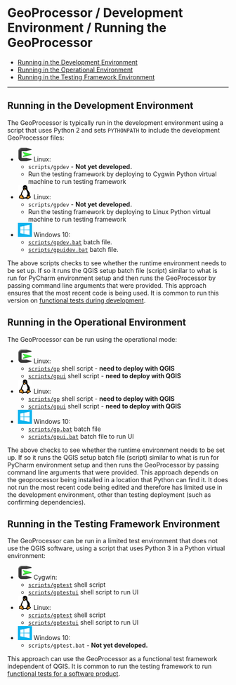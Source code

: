# GeoProcessor / Development Environment / Running the GeoProcessor #

* [Running in the Development Environment](#running-in-the-development-environment)
* [Running in the Operational Environment](#running-in-the-operational-environment)
* [Running in the Testing Framework Environment](#running-in-the-testing-framework-environment)

----------------

## Running in the Development Environment ##

The GeoProcessor is typically run in the development environment using a script that uses Python 2
and sets `PYTHONPATH` to include the development GeoProcessor files:

* ![Cygwin](../images/cygwin-32.png) Linux:
	+ `scripts/gpdev` - **Not yet developed.**
	+ Run the testing framework by deploying to Cygwin Python virtual machine to run testing framework
* ![Linux](../images/linux-32.png) Linux:
	+ `scripts/gpdev` - **Not yet developed.**
	+ Run the testing framework by deploying to Linux Python virtual machine to run testing framework
* ![Windows](../images/windows-32.png) Windows 10:
	+ [`scripts/gpdev.bat`](https://github.com/OpenWaterFoundation/owf-app-geoprocessor-python/blob/master/scripts/gpdev.bat) batch file.
	+ [`scripts/gpuidev.bat`](https://github.com/OpenWaterFoundation/owf-app-geoprocessor-python/blob/master/scripts/gpuidev.bat) batch file.

The above scripts checks to see whether the runtime environment needs to be set up.
If so it runs the QGIS setup batch file (script) similar to what is run for PyCharm environment setup
and then runs the GeoProcessor by passing command line arguments that were provided.
This approach ensures that the most recent code is being used.
It is common to run this version on [functional tests during development](../dev-tasks/testing.md#functional-tests).

## Running in the Operational Environment ##

The GeoProcessor can be run using the operational mode: 

* ![Cygwin](../images/cygwin-32.png) Linux:
	+ [`scripts/gp`](https://github.com/OpenWaterFoundation/owf-app-geoprocessor-python/blob/master/scripts/gp) shell script - **need to deploy with QGIS**
	+ [`scripts/gpui`](https://github.com/OpenWaterFoundation/owf-app-geoprocessor-python/blob/master/scripts/gpui) shell script - **need to deploy with QGIS**
* ![Linux](../images/linux-32.png) Linux:
	+ [`scripts/gp`](https://github.com/OpenWaterFoundation/owf-app-geoprocessor-python/blob/master/scripts/gp) shell script - **need to deploy with QGIS**
	+ [`scripts/gpui`](https://github.com/OpenWaterFoundation/owf-app-geoprocessor-python/blob/master/scripts/gpui) shell script - **need to deploy with QGIS**
* ![Windows](../images/windows-32.png) Windows 10:
	+ [`scripts/gp.bat`](https://github.com/OpenWaterFoundation/owf-app-geoprocessor-python/blob/master/scripts/gp.bat) batch file
	+ [`scripts/gpui.bat`](https://github.com/OpenWaterFoundation/owf-app-geoprocessor-python/blob/master/scripts/gpui.bat) batch file to run UI

The above checks to see whether the runtime environment needs to be set up.
If so it runs the QGIS setup batch file (script) similar to what is run for PyCharm environment setup
and then runs the GeoProcessor by passing command line arguments that were provided.
This approach depends on the geoprocessor being installed in a location that Python can find it.
It does not run the most recent code being edited and therefore has limited use in the development environment,
other than testing deployment (such as confirming dependencies).

## Running in the Testing Framework Environment ##

The GeoProcessor can be run in a limited test environment that does not use the QGIS software,
using a script that uses Python 3 in a Python virtual environment:

* ![Cygwin](../images/cygwin-32.png) Cygwin:
	+ [`scripts/gptest`](https://github.com/OpenWaterFoundation/owf-app-geoprocessor-python/blob/master/scripts/gptest) shell script
	+ [`scripts/gptestui`](https://github.com/OpenWaterFoundation/owf-app-geoprocessor-python/blob/master/scripts/gptestui) shell script to run UI
* ![Linux](../images/linux-32.png) Linux:
	+ [`scripts/gptest`](https://github.com/OpenWaterFoundation/owf-app-geoprocessor-python/blob/master/scripts/gptest) shell script
	+ [`scripts/gptestui`](https://github.com/OpenWaterFoundation/owf-app-geoprocessor-python/blob/master/scripts/gptestui) shell script to run UI
* ![Windows](../images/windows-32.png) Windows 10:
	+ `scripts/gptest.bat` - **Not yet developed.**

This approach can use the GeoProcessor as a functional test framework independent of QGIS.
It is common to run the testing framework to run [functional tests for a software product](../dev-tasks/testing.md#functional-tests).

